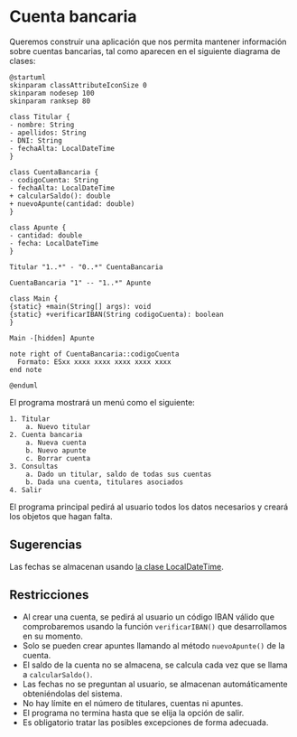 # Cuenta bancaria

Queremos construir una aplicación que nos permita mantener información sobre cuentas bancarias, tal como aparecen en el
siguiente diagrama de clases:

```plantuml
@startuml
skinparam classAttributeIconSize 0
skinparam nodesep 100
skinparam ranksep 80

class Titular {
- nombre: String
- apellidos: String
- DNI: String
- fechaAlta: LocalDateTime
}

class CuentaBancaria {
- codigoCuenta: String
- fechaAlta: LocalDateTime
+ calcularSaldo(): double
+ nuevoApunte(cantidad: double)
}

class Apunte {
- cantidad: double
- fecha: LocalDateTime
}

Titular "1..*" - "0..*" CuentaBancaria

CuentaBancaria "1" -- "1..*" Apunte

class Main {
{static} +main(String[] args): void
{static} +verificarIBAN(String codigoCuenta): boolean
}

Main -[hidden] Apunte

note right of CuentaBancaria::codigoCuenta
  Formato: ESxx xxxx xxxx xxxx xxxx xxxx
end note

@enduml
```

El programa mostrará un menú como el siguiente:

```plaintext
1. Titular
	a. Nuevo titular
2. Cuenta bancaria
	a. Nueva cuenta
	b. Nuevo apunte
	c. Borrar cuenta
3. Consultas
	a. Dado un titular, saldo de todas sus cuentas
	b. Dada una cuenta, titulares asociados
4. Salir
```

El programa principal pedirá al usuario todos los datos necesarios y creará los objetos que hagan falta.

## Sugerencias

Las fechas se almacenan
usando [la clase LocalDateTime](https://www.baeldung.com/java-8-date-time-intro#3-working-with-localdatetime).

## Restricciones

- Al crear una cuenta, se pedirá al usuario un código IBAN válido que comprobaremos usando la función `verificarIBAN()`
  que desarrollamos en su momento.
- Solo se pueden crear apuntes llamando al método `nuevoApunte()` de la cuenta.
- El saldo de la cuenta no se almacena, se calcula cada vez que se llama a `calcularSaldo()`.
- Las fechas no se preguntan al usuario, se almacenan automáticamente obteniéndolas del sistema.
- No hay límite en el número de titulares, cuentas ni apuntes.
- El programa no termina hasta que se elija la opción de salir.
- Es obligatorio tratar las posibles excepciones de forma adecuada.
